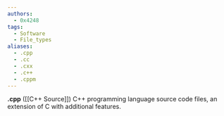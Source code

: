 ```yaml
---
authors:
  - 0x4248
tags:
  - Software
  - File_types
aliases:
  - .cpp
  - .cc
  - .cxx
  - .c++
  - .cppm
---
```

**.cpp** ([[C++ Source]]) C++ programming language source code files, an extension of C with additional features.
